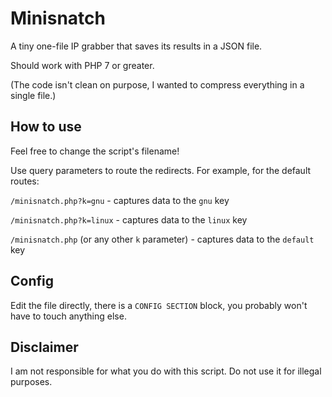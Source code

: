 # Minisnatch

A tiny one-file IP grabber that saves its results in a JSON file.

Should work with PHP 7 or greater.

(The code isn't clean on purpose, I wanted to compress everything in a single file.)

## How to use

Feel free to change the script's filename!

Use query parameters to route the redirects.
For example, for the default routes:

`/minisnatch.php?k=gnu` - captures data to the `gnu` key

`/minisnatch.php?k=linux` - captures data to the `linux` key

`/minisnatch.php` (or any other `k` parameter) - captures data to the `default` key

## Config

Edit the file directly, there is a `CONFIG SECTION` block,
you probably won't have to touch anything else.

## Disclaimer

I am not responsible for what you do with this script. Do not use it for illegal purposes.
